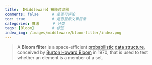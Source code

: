 ```yaml
---
title: 【Middleware】布隆过滤器
comments: false      # 是否可评论
toc: true            # 是否显示文章目录
categories: 算法      # 分类
tags: [Bloom]        # 标签
index_img: /images/middleware/bloom-filter/index.png
---
```


> A **Bloom filter** is a space-efficient [probabilistic](https://en.wikipedia.org/wiki/Probabilistic) [data structure](https://en.wikipedia.org/wiki/Data_structure), conceived by [Burton Howard Bloom](https://en.wikipedia.org/w/index.php?title=Burton_Howard_Bloom&action=edit&redlink=1) in 1970, that is used to test whether an element is a member of a set.<!--more-->

